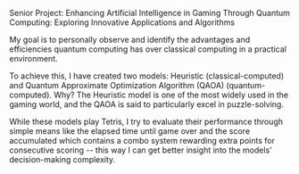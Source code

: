Senior Project: Enhancing Artificial Intelligence in Gaming Through Quantum Computing: Exploring Innovative Applications and Algorithms

My goal is to personally observe and identify the advantages and efficiencies quantum computing has over classical computing in a practical environment.

To achieve this, I have created two models: Heuristic (classical-computed) and Quantum Approximate Optimization Algorithm (QAOA) (quantum-computed).
Why? The Heuristic model is one of the most widely used in the gaming world, and the QAOA is said to particularly excel in puzzle-solving.

While these models play Tetris, I try to evaluate their performance through simple means like the elapsed time until game over and the score accumulated
  which contains a combo system rewarding extra points for consecutive scoring -- this way I can get better insight into the models' decision-making complexity.
